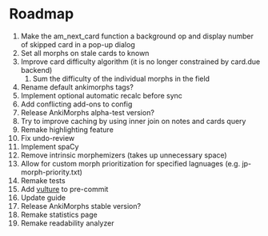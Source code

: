 # Roadmap

1. Make the am_next_card function a background op and display number of skipped card in a pop-up dialog
2. Set all morphs on stale cards to known
3. Improve card difficulty algorithm (it is no longer constrained by card.due backend)
    1. Sum the difficulty of the individual morphs in the field
4. Rename default ankimorphs tags?
5. Implement optional automatic recalc before sync
6. Add conflicting add-ons to config
7. Release AnkiMorphs alpha-test version?
8. Try to improve caching by using inner join on notes and cards query
9. Remake highlighting feature
10. Fix undo-review
11. Implement spaCy
12. Remove intrinsic morphemizers (takes up unnecessary space)
13. Allow for custom morph prioritization for specified lagnuages (e.g. jp-morph-priority.txt)
14. Remake tests
15. Add [vulture](https://github.com/jendrikseipp/vulture) to pre-commit
16. Update guide
17. Release AnkiMorphs stable version?
18. Remake statistics page
19. Remake readability analyzer



